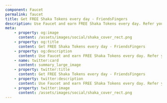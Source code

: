```yaml
--- 
component: Faucet
permalink: faucet
title: Get FREE Shaka Tokens every day - FriendsFingers
description: Use Faucet and earn FREE Shaka Tokens every day. Refer your friends and earn Shaka each time they use our Faucet.
meta: 
    - property: og:image
      content: /assets/images/social/shaka_cover_rect.png
    - property: og:title
      content: Get FREE Shaka Tokens every day - FriendsFingers
    - property: og:description
      content: Use Faucet and earn FREE Shaka Tokens every day. Refer your friends and earn Shaka each time they use our Faucet.
    - name: twitter:card
      content: summary_large_image
    - property: twitter:title
      content: Get FREE Shaka Tokens every day - FriendsFingers
    - property: twitter:description
      content: Use Faucet and earn FREE Shaka Tokens every day. Refer your friends and earn Shaka each time they use our Faucet.
    - property: twitter:image
      content: /assets/images/social/shaka_cover_rect.png
---
```

